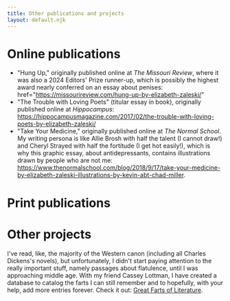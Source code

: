 ```yaml
---
title: Other publications and projects
layout: default.njk
---
```


# Online publications

- "Hung Up," originally published online at <i> The Missouri Review</i>, where it was also a 2024 Editors' Prize runner-up, which is possibly the highest award nearly conferred on an essay about penises: href="https://missourireview.com/hung-up-by-elizabeth-zaleski/"
- "The Trouble with Loving Poets" (titular essay in book), originally published online at <i>Hippocampus</i>: https://hippocampusmagazine.com/2017/02/the-trouble-with-loving-poets-by-elizabeth-zaleski/
- "Take Your Medicine," originally published online at <i>The Normal School</i>. My writing persona is like Allie Brosh with half the talent (I cannot draw!) and Cheryl Strayed with half the fortitude (I get hot easily!), which is why this graphic essay, about antidepressants, contains illustrations drawn by people who are not me: https://www.thenormalschool.com/blog/2018/9/17/take-your-medicine-by-elizabeth-zaleski-illustrations-by-kevin-abt-chad-miller.

# Print publications

# Other projects

I've read, like, the majority of the Western canon (including all Charles Dickens's novels), but unfortunately, I didn't start paying attention to the really important stuff, namely passages about flatulence, until I was approaching middle age. With my friend Cassey Lottman, I have created a database to catalog the farts I can still remember and to hopefully, with your help, add more entries forever. Check it out: <a href="https://greatfartsofliterature.com/">Great Farts of Literature</a>.
